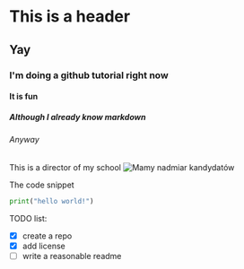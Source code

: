 # This is a header
## Yay
### I'm doing a github tutorial right now
#### It is fun
##### Although I already know markdown
###### Anyway

This is a director of my school
![Mamy nadmiar kandydatów](https://www.zsk.poznan.pl/wp-content/uploads/2019/05/ryszard-pyssa.jpg)

The code snippet
``` python
print("hello world!")
```

TODO list:
- [x] create a repo
- [x] add license
- [ ] write a reasonable readme
